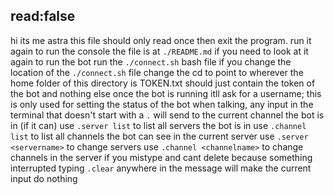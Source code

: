 read:false
---
hi its me astra
this file should only read once then exit the program. run it again to run the console
the file is at `./README.md` if you need to look at it again
to run the bot run the `./connect.sh` bash file
if you change the location of the `./connect.sh` file change the cd to point to wherever the home folder of this directory is
TOKEN.txt should just contain the token of the bot and nothing else
once the bot is running itll ask for a username; this is only used for setting the status of the bot
when talking, any input in the terminal that doesn't start with a `.` will send to the current channel the bot is in (if it can)
use `.server list` to list all servers the bot is in
use `.channel list` to list all channels the bot can see in the current server
use `.server <servername>` to change servers
use `.channel <channelname>` to change channels in the server
if you mistype and cant delete because something interrupted typing `.clear` anywhere in the message will make the current input do nothing